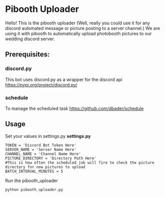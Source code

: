 # Pibooth Uploader
Hello!
This is the pibooth uploader
(Well, really you could use it for any discord automated message or picture posting to a server channel.)
We are using it with pibooth to automatically upload photobooth pictures to our wedding discord server.

## Prerequisites:
### discord.py
This bot uses discord.py as a wrapper for the discord api
https://pypi.org/project/discord.py/

### schedule
To manage the scheduled task
https://github.com/dbader/schedule

## Usage
Set your values in settings.py
**settings.py**
```
TOKEN = 'Discord Bot Token Here'
SERVER_NAME = 'Server Name Here'
CHANNEL_NAME = 'Channel Name Here'
PICTURE_DIRECTORY = 'Directory Path Here'
#This is how often the scheduled job will fire to check the picture directory for new pictures to upload
BATCH_INTERVAL_MINUTES = 5
```
Run the pibooth_uploader
```
python pibooth_uploader.py
```